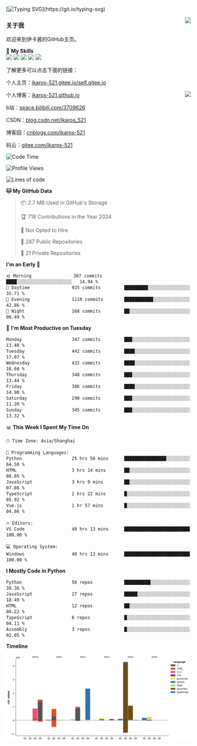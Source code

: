 [![Typing SVG](https://readme-typing-svg.herokuapp.com?size=25&duration=3000&color=8C43EA&vCenter=true&width=200&height=40&lines=Hi+Welcome+%F0%9F%91%8B%F0%9F%8F%BB;I'm+Love丶伊卡洛斯~~)](https://git.io/typing-svg)

<a href="#">
  <img align="right" src="https://github-readme-stats.vercel.app/api?username=Ikaros-521&count_private=true&show_icons=true&bg_color=15,f2f7fd,E0EAFC" />
</a>

### 关于我

欢迎来到伊卡酱的GitHub主页。

🌟 **My Skills**  
![](https://img.shields.io/badge/-C-A8B9CC?style=flat-square&logo=C&logoColor=fff)
![](https://img.shields.io/badge/-Python-3776AB?style=flat-square&logo=Python&logoColor=fff)
![](https://img.shields.io/badge/-JavaScript-F7DF1E?style=flat-square&logo=JavaScript&logoColor=fff)
![](https://img.shields.io/badge/-C++-00599C?style=flat-square&logo=Cpp&logoColor=fff)
![](https://img.shields.io/badge/-Linux-000000?style=flat-square&logo=Linux&logoColor=fff)

了解更多可以点击下面的链接：  

个人主页：[ikaros-521.gitee.io/self.gitee.io](https://ikaros-521.gitee.io/self.gitee.io/)  

<img align='right' src="https://github.com/Ikaros-521/Ikaros-521/assets/40910637/3a5e50bc-91dc-4aa5-b7a0-8b27ad1c2b33" height="330">

个人博客：[ikaros-521.github.io](https://ikaros-521.github.io/)  

b站：[space.bilibili.com/3709626](https://space.bilibili.com/3709626)  

CSDN：[blog.csdn.net/Ikaros_521](https://blog.csdn.net/Ikaros_521)  

博客园：[cnblogs.com/ikaros-521](https://www.cnblogs.com/ikaros-521)  

码云：[gitee.com/ikaros-521](https://gitee.com/ikaros-521)  


<!--START_SECTION:waka-->
![Code Time](http://img.shields.io/badge/Code%20Time-1%2C397%20hrs%2025%20mins-blue)

![Profile Views](http://img.shields.io/badge/Profile%20Views-3-blue)

![Lines of code](https://img.shields.io/badge/From%20Hello%20World%20I%27ve%20Written-12.8%20million%20lines%20of%20code-blue)

**🐱 My GitHub Data** 

> 📦 2.7 MB Used in GitHub's Storage 
 > 
> 🏆 718 Contributions in the Year 2024
 > 
> 🚫 Not Opted to Hire
 > 
> 📜 287 Public Repositories 
 > 
> 🔑 21 Private Repositories 
 > 
**I'm an Early 🐤** 

```text
🌞 Morning                387 commits         ████░░░░░░░░░░░░░░░░░░░░░   14.94 % 
🌆 Daytime                925 commits         █████████░░░░░░░░░░░░░░░░   35.71 % 
🌃 Evening                1110 commits        ███████████░░░░░░░░░░░░░░   42.86 % 
🌙 Night                  168 commits         ██░░░░░░░░░░░░░░░░░░░░░░░   06.49 % 
```
📅 **I'm Most Productive on Tuesday** 

```text
Monday                   347 commits         ███░░░░░░░░░░░░░░░░░░░░░░   13.40 % 
Tuesday                  442 commits         ████░░░░░░░░░░░░░░░░░░░░░   17.07 % 
Wednesday                432 commits         ████░░░░░░░░░░░░░░░░░░░░░   16.68 % 
Thursday                 348 commits         ███░░░░░░░░░░░░░░░░░░░░░░   13.44 % 
Friday                   386 commits         ████░░░░░░░░░░░░░░░░░░░░░   14.90 % 
Saturday                 290 commits         ███░░░░░░░░░░░░░░░░░░░░░░   11.20 % 
Sunday                   345 commits         ███░░░░░░░░░░░░░░░░░░░░░░   13.32 % 
```


📊 **This Week I Spent My Time On** 

```text
🕑︎ Time Zone: Asia/Shanghai

💬 Programming Languages: 
Python                   25 hrs 56 mins      ████████████████░░░░░░░░░   64.50 % 
HTML                     3 hrs 14 mins       ██░░░░░░░░░░░░░░░░░░░░░░░   08.05 % 
JavaScript               3 hrs 9 mins        ██░░░░░░░░░░░░░░░░░░░░░░░   07.86 % 
TypeScript               2 hrs 22 mins       █░░░░░░░░░░░░░░░░░░░░░░░░   05.92 % 
Vue.js                   1 hr 57 mins        █░░░░░░░░░░░░░░░░░░░░░░░░   04.86 % 

🔥 Editors: 
VS Code                  40 hrs 13 mins      █████████████████████████   100.00 % 

💻 Operating System: 
Windows                  40 hrs 13 mins      █████████████████████████   100.00 % 
```

**I Mostly Code in Python** 

```text
Python                   56 repos            ██████████░░░░░░░░░░░░░░░   38.36 % 
JavaScript               27 repos            █████░░░░░░░░░░░░░░░░░░░░   18.49 % 
HTML                     12 repos            ██░░░░░░░░░░░░░░░░░░░░░░░   08.22 % 
TypeScript               6 repos             █░░░░░░░░░░░░░░░░░░░░░░░░   04.11 % 
Assembly                 3 repos             █░░░░░░░░░░░░░░░░░░░░░░░░   02.05 % 
```



**Timeline**

![Lines of Code chart](https://raw.githubusercontent.com/Ikaros-521/Ikaros-521/main/assets/bar_graph.png)


<!--END_SECTION:waka-->


<!--
**Ikaros-521/Ikaros-521** is a ✨ _special_ ✨ repository because its `README.md` (this file) appears on your GitHub profile.

Here are some ideas to get you started:

- 🔭 I’m currently working on ...
- 🌱 I’m currently learning ...
- 👯 I’m looking to collaborate on ...
- 🤔 I’m looking for help with ...
- 💬 Ask me about ...
- 📫 How to reach me: ...
- 😄 Pronouns: ...
- ⚡ Fun fact: ...
-->
